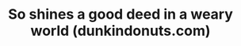 ---
ee_id_thing: '4130'
site: '1'
type: '2'
inv_num: 2014-032
add_credit:
url: 2014-032-so-shines-a-good-deed-in-a-weary-world
title: So shines a good deed in a weary world (dunkindonuts.com)
year: '2014'
display_year: '2014'
medium: Single channel video
dims: Vaiable
pitch: "​Surfing around dunkindonuts.com…..."
ps:
live_url:
youtube:
https://github.com/coryarcangel/alu:
imgs: dunkin-2014-032-digital-2-database-ih.jpg
subheading:
download:
commission:
related:
layout: things-i-made
---